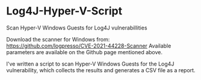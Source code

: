 # Log4J-Hyper-V-Script
Scan Hyper-V Windows Guests for Log4J vulnerabillities

Download the scanner for Windows from: https://github.com/logpresso/CVE-2021-44228-Scanner
Available parameters are available on the Github page mentioned above.

I've written a script to scan Hyper-V Windows Guests for the Log4J vulnerability, which collects the results and generates a CSV file as a report.
